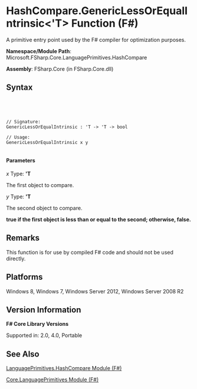 # HashCompare.GenericLessOrEqualIntrinsic<'T> Function (F#)

A primitive entry point used by the F# compiler for optimization purposes.

**Namespace/Module Path**: Microsoft.FSharp.Core.LanguagePrimitives.HashCompare

**Assembly**: FSharp.Core (in FSharp.Core.dll)


## Syntax



```




// Signature:
GenericLessOrEqualIntrinsic : 'T -> 'T -> bool

// Usage:
GenericLessOrEqualIntrinsic x y


```





#### Parameters
*x*
Type: **'T**


The first object to compare.


*y*
Type: **'T**


The second object to compare.



**true if the first object is less than or equal to the second; otherwise, false.**
## Remarks
This function is for use by compiled F# code and should not be used directly.


## Platforms
Windows 8, Windows 7, Windows Server 2012, Windows Server 2008 R2


## Version Information
**F# Core Library Versions**

Supported in: 2.0, 4.0, Portable




## See Also
[LanguagePrimitives.HashCompare Module &#40;F&#35;&#41;](LanguagePrimitives.HashCompare-Module-%5BFSharp%5D.md)

[Core.LanguagePrimitives Module &#40;F&#35;&#41;](Core.LanguagePrimitives-Module-%5BFSharp%5D.md)

